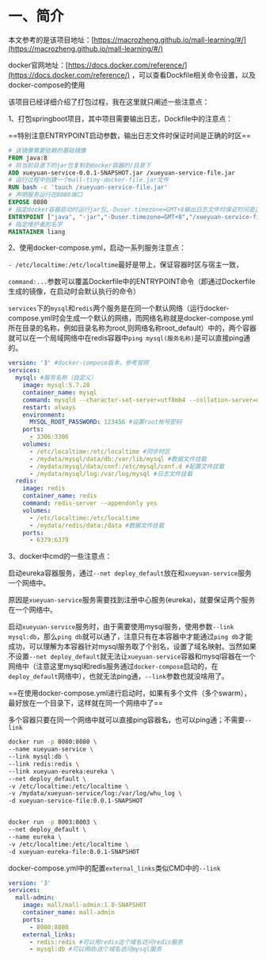 # 一、简介

本文参考的是该项目地址：[https://macrozheng.github.io/mall-learning/#/](https://macrozheng.github.io/mall-learning/#/)

docker官网地址：[https://docs.docker.com/reference/](https://docs.docker.com/reference/) ，可以查看Dockfile相关命令设置，以及docker-compose的使用

该项目已经详细介绍了打包过程，我在这里就只阐述一些注意点：

1、打包springboot项目，其中项目需要输出日志，Dockfile中的注意点：

==特别注意ENTRYPOINT启动参数，输出日志文件时保证时间是正确的时区==

```dockerfile
# 该镜像需要依赖的基础镜像
FROM java:8
# 将当前目录下的jar包复制到docker容器的/目录下
ADD xueyuan-service-0.0.1-SNAPSHOT.jar /xueyuan-service-file.jar
# 运行过程中创建一个mall-tiny-docker-file.jar文件
RUN bash -c 'touch /xueyuan-service-file.jar'
# 声明服务运行在8080端口
EXPOSE 8080
# 指定docker容器启动时运行jar包,-Duser.timezone=GMT+8输出日志文件时保证时间是正确的时区
ENTRYPOINT ["java", "-jar","-Duser.timezone=GMT+8","/xueyuan-service-file.jar"]
# 指定维护者的名字
MAINTAINER liang
```

2、使用docker-compose.yml，启动一系列服务注意点：

`- /etc/localtime:/etc/localtime`最好是带上，保证容器时区与宿主一致，

`command:...`参数可以覆盖Dockerfile中的ENTRYPOINT命令（即通过Dockerfile生成的镜像，在启动时会默认执行的命令）

`services`下的`mysql`和`redis`两个服务是在同一个默认网络（运行docker-compose.yml时会生成一个默认的网络，而网络名称就是docker-compose.yml所在目录的名称，例如目录名称为root,则网络名称root_default）中的，两个容器就可以在一个局域网络中在redis容器中`ping mysql(服务名称)`是可以直接ping通的。

```yaml
version: '3' #docker-compose版本，参考官网
services:
  mysql: #服务名称（自定义）
    image: mysql:5.7.28
    container_name: mysql
    command: mysqld --character-set-server=utf8mb4 --collation-server=utf8mb4_unicode_ci
    restart: always
    environment:
      MYSQL_ROOT_PASSWORD: 123456 #设置root帐号密码
    ports:
      - 3306:3306
    volumes:
      - /etc/localtime:/etc/localtime #同步时区
      - /mydata/mysql/data/db:/var/lib/mysql #数据文件挂载
      - /mydata/mysql/data/conf:/etc/mysql/conf.d #配置文件挂载
      - /mydata/mysql/log:/var/log/mysql #日志文件挂载
  redis:
    image: redis
    container_name: redis
    command: redis-server --appendonly yes
    volumes:
      - /etc/localtime:/etc/localtime
      - /mydata/redis/data:/data #数据文件挂载
    ports:
      - 6379:6379
```

3、docker中cmd的一些注意点：

启动eureka容器服务，通过`--net deploy_default`放在和`xueyuan-service`服务一个网络中。

原因是`xueyuan-service`服务需要找到注册中心服务(eureka)，就要保证两个服务在一个网络中。

启动`xueyuan-service`服务时，由于需要使用mysql服务，使用参数`--link mysql:db`，那么`ping db`就可以通了，注意只有在本容器中才能通过`ping db`才能成功，可以理解为本容器针对mysql服务取了个别名，设置了域名映射。当然如果不设置`--net deploy_default`就无法让`xueyuan-service`容器和mysql容器在一个网络中（注意这里mysql和redis服务通过`docker-compose`启动的，在`deploy_default`网络中），也就无法ping通，`--link`参数也就没啥用了。

==在使用docker-compose.yml进行启动时，如果有多个文件（多个swarm），最好放在一个目录下，这样就在同一个网络中了==

多个容器只要在同一个网络中就可以直接ping容器名，也可以ping通；不需要`--link`



```bash
docker run -p 8080:8080 \
--name xueyuan-service \
--link mysql:db \
--link redis:redis \
--link xueyuan-eureka:eureka \
--net deploy_default \
-v /etc/localtime:/etc/localtime \
-v /mydata/xueyuan-service/log:/var/log/whu_log \
-d xueyuan-service-file:0.0.1-SNAPSHOT


docker run -p 8003:8003 \
--net deploy_default \
--name eureka \
-v /etc/localtime:/etc/localtime \
-d xueyuan-eureka-file:0.0.1-SNAPSHOT
```



docker-compose.yml中的配置`external_links`类似CMD中的`--link`

```yaml
version: '3'
services:
  mall-admin:
    image: mall/mall-admin:1.0-SNAPSHOT
    container_name: mall-admin
    ports:
      - 8080:8080
    external_links: 
      - redis:redis #可以用redis这个域名访问redis服务    
      - mysql:db #可以用db这个域名访问mysql服务
```




